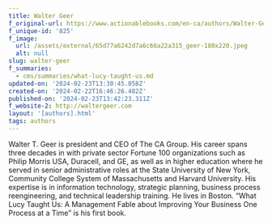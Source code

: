 ```yaml
---
title: Walter Geer
f_original-url: https://www.actionablebooks.com/en-ca/authors/Walter-Geer/
f_unique-id: '825'
f_image:
  url: /assets/external/65d77a6242d7a6c66a22a315_geer-180x220.jpeg
  alt: null
slug: walter-geer
f_summaries:
  - cms/summaries/what-lucy-taught-us.md
updated-on: '2024-02-23T13:30:45.058Z'
created-on: '2024-02-22T16:46:26.482Z'
published-on: '2024-02-23T13:42:23.311Z'
f_website-2: http://waltergeer.com
layout: '[authors].html'
tags: authors
---
```


Walter T. Geer is president and CEO of The CA Group. His career spans three decades in with private sector Fortune 100 organizations such as Philip Morris USA, Duracell, and GE, as well as in higher education where he served in senior administrative roles at the State University of New York, Community College System of Massachusetts and Harvard University. His expertise is in information technology, strategic planning, business process reengineering, and technical leadership training. He lives in Boston. “What Lucy Taught Us: A Management Fable about Improving Your Business One Process at a Time” is his first book.
